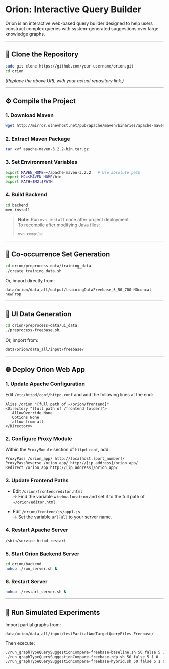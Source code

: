 # Orion: Interactive Query Builder

Orion is an interactive web-based query builder designed to help users construct complex queries with system-generated suggestions over large knowledge graphs.

---

## 🚀 Clone the Repository

```bash
sudo git clone https://github.com/your-username/orion.git
cd orion
```

*(Replace the above URL with your actual repository link.)*

---

## ⚙️ Compile the Project

### 1. Download Maven
```bash
wget http://mirror.olnevhost.net/pub/apache/maven/binaries/apache-maven-3.2.2-bin.tar.gz
```

### 2. Extract Maven Package
```bash
tar xvf apache-maven-3.2.2-bin.tar.gz
```

### 3. Set Environment Variables
```bash
export MAVEN_HOME=~/apache-maven-3.2.2   # Use absolute path
export M2=$MAVEN_HOME/bin
export PATH=$M2:$PATH
```

### 4. Build Backend
```bash
cd backend
mvn install
```

> **Note:** Run `mvn install` once after project deployment.  
> To recompile after modifying Java files:
> ```bash
> mvn compile
> ```

---

## 🧩 Co-occurrence Set Generation

```bash
cd orion/preprocess-data/training_data
./create_training_data.sh
```

Or, import directly from:
```
data/orion/data_all/output/trainingDataFreebase_3_50_700-NOconcat-newProp
```

---

## 🧮 UI Data Generation

```bash
cd orion/preprocess-data/ui_data
./preprocess-freebase.sh
```

Or, import from:
```
data/orion/data_all/input/freebase/
```

---

## 🌐 Deploy Orion Web App

### 1. Update Apache Configuration
Edit `/etc/httpd/conf/httpd.conf` and add the following lines at the end:

```
Alias /orion "[full path of ~/orion/frontend]"
<Directory "[full path of /frontend folder]">
   AllowOverride None
   Options None
   allow from all
</Directory>
```

### 2. Configure Proxy Module
Within the `ProxyModule` section of `httpd.conf`, add:

```
ProxyPass /orion_app/ http://localhost:[port_number]/
ProxyPassReverse /orion_app/ http://[ip_address]/orion_app/
Redirect /orion_app http://[ip_address]/orion_app/
```

### 3. Update Frontend Paths
- Edit `/orion/frontend/editor.html`  
  → Find the variable `window.location` and set it to the full path of `~/orion/editor.html`.

- Edit `/orion/frontend/js/app1.js`  
  → Set the variable `urlFull` to your server name.

### 4. Restart Apache Server
```bash
/sbin/service httpd restart
```

### 5. Start Orion Backend Server
```bash
cd orion/backend
nohup ./run_server.sh &
```

### 6. Restart Server
```bash
nohup ./restart_server.sh &
```

---

## 🧪 Run Simulated Experiments

Import partial graphs from:
```
data/orion/data_all/input/testPartialAndTargetQueryFiles-Freebase/
```

Then execute:

```bash
./run_graphTypeQuerySuggestionCompare-freebase-baseline.sh 50 false 5 1 0
./run_graphTypeQuerySuggestionCompare-freebase-rdp.sh 50 false 5 1 0
./run_graphTypeQuerySuggestionCompare-freebase-hybrid.sh 50 false 5 1 0
```

